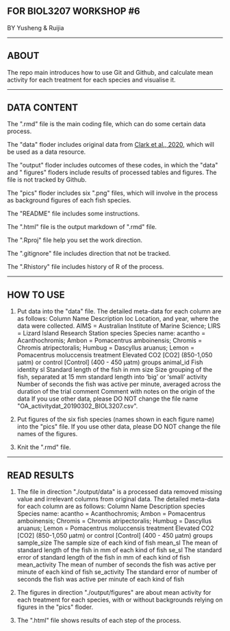 ## FOR BIOL3207 WORKSHOP #6
BY Yusheng & Ruijia

---

## ABOUT

The repo main introduces how to use Git and Github, and calculate mean activity for each treatment for each species and visualise it.

---

## DATA CONTENT

The ".rmd" file is the main coding file, which can do some certain data process.

The "data" floder includes original data from [Clark et al., 2020](https://doi.org/10.1038/s41586-019-1903-y), which will be used as a data resource.

The "output" floder includes outcomes of these codes, in which the "data" and " figures" floders include results of processed tables and figures. The file is not tracked by Github.

The "pics" floder includes six ".png" files, which will involve in the process as background figures of each fish species.

The "README" file includes some instructions.

The ".html" file is the output markdown of ".rmd" file.

The ".Rproj" file help you set the work direction.

The ".gitignore" file includes direction that not be tracked.

The ".Rhistory" file includes history of  R of the process.

---

## HOW TO USE

1. Put data into the "data" file. The detailed meta-data for each column are as follows:
Column Name	Description
loc	Location, and year, where the data were collected. AIMS = Australian Institute of Marine Science; LIRS = Lizard Island Research Station
species	Species name: acantho = Acanthochromis; Ambon = Pomacentrus amboinensis; Chromis = Chromis atripectoralis; Humbug = Dascyllus aruanus; Lemon = Pomacentrus moluccensis
treatment	Elevated CO2 [CO2] (850-1,050 µatm) or control [Control] (400 - 450 µatm) groups
animal_id	Fish identity
sl	Standard length of the fish in mm
size	Size grouping of the fish, separated at 15 mm standard length into ‘big’ or ‘small’
activity	Number of seconds the fish was active per minute, averaged across the duration of the trial
comment	Comment with notes on the origin of the data 
If you use other data, please DO NOT change the file name "OA_activitydat_20190302_BIOL3207.csv".

2. Put figures of the six fish species (names shown in each figure name) into the "pics" file. If you use other data, please DO NOT change the file names of the figures.

3. Knit the ".rmd" file.

---

## READ RESULTS

1. The file in direction "./output/data" is a processed data removed missing value and irrelevant columns from original data. The detailed meta-data for each column are as follows:
Column Name	Description
species	Species name: acantho = Acanthochromis; Ambon = Pomacentrus amboinensis; Chromis = Chromis atripectoralis; Humbug = Dascyllus aruanus; Lemon = Pomacentrus moluccensis
treatment	Elevated CO2 [CO2] (850-1,050 µatm) or control [Control] (400 - 450 µatm) groups
sample_size	The sample size of each kind of fish
mean_sl	The mean of standard length of the fish in mm of each kind of fish
se_sl	The standard error of standard length of the fish in mm of each kind of fish
mean_activity		The mean of number of seconds the fish was active per minute of each kind of fish
se_activity	The standard error of number of seconds the fish was active per minute of each kind of fish

2. The figures in direction "./output/figures" are about mean activity for each treatment for each species, with or without backgrounds relying on figures in the "pics" floder.

3. The ".html" file shows results of each step of the process.
